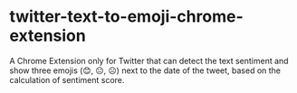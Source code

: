# twitter-text-to-emoji-chrome-extension
A Chrome Extension only for Twitter that can detect the text sentiment and show three emojis (😊, 😐, ☹️) next to the date of the tweet, based on the calculation of sentiment score.
